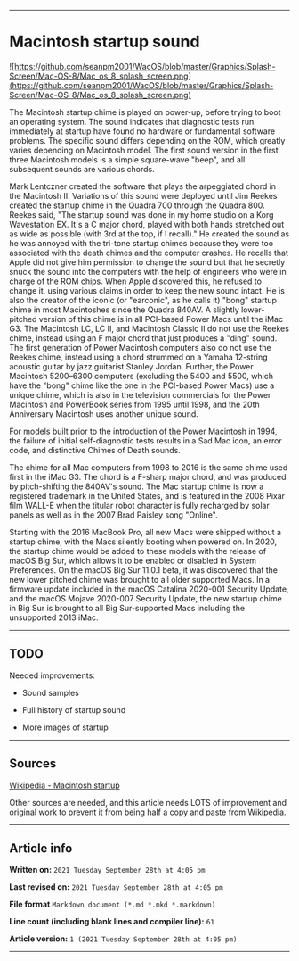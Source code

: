 
***

# Macintosh startup sound

![https://github.com/seanpm2001/WacOS/blob/master/Graphics/Splash-Screen/Mac-OS-8/Mac_os_8_splash_screen.png](https://github.com/seanpm2001/WacOS/blob/master/Graphics/Splash-Screen/Mac-OS-8/Mac_os_8_splash_screen.png)

The Macintosh startup chime is played on power-up, before trying to boot an operating system. The sound indicates that diagnostic tests run immediately at startup have found no hardware or fundamental software problems. The specific sound differs depending on the ROM, which greatly varies depending on Macintosh model. The first sound version in the first three Macintosh models is a simple square-wave "beep", and all subsequent sounds are various chords.

Mark Lentczner created the software that plays the arpeggiated chord in the Macintosh II. Variations of this sound were deployed until Jim Reekes created the startup chime in the Quadra 700 through the Quadra 800. Reekes said, "The startup sound was done in my home studio on a Korg Wavestation EX. It's a C major chord, played with both hands stretched out as wide as possible (with 3rd at the top, if I recall)." He created the sound as he was annoyed with the tri-tone startup chimes because they were too associated with the death chimes and the computer crashes. He recalls that Apple did not give him permission to change the sound but that he secretly snuck the sound into the computers with the help of engineers who were in charge of the ROM chips. When Apple discovered this, he refused to change it, using various claims in order to keep the new sound intact. He is also the creator of the iconic (or "earconic", as he calls it) "bong" startup chime in most Macintoshes since the Quadra 840AV. A slightly lower-pitched version of this chime is in all PCI-based Power Macs until the iMac G3. The Macintosh LC, LC II, and Macintosh Classic II do not use the Reekes chime, instead using an F major chord that just produces a "ding" sound. The first generation of Power Macintosh computers also do not use the Reekes chime, instead using a chord strummed on a Yamaha 12-string acoustic guitar by jazz guitarist Stanley Jordan. Further, the Power Macintosh 5200–6300 computers (excluding the 5400 and 5500, which have the "bong" chime like the one in the PCI-based Power Macs) use a unique chime, which is also in the television commercials for the Power Macintosh and PowerBook series from 1995 until 1998, and the 20th Anniversary Macintosh uses another unique sound.

For models built prior to the introduction of the Power Macintosh in 1994, the failure of initial self-diagnostic tests results in a Sad Mac icon, an error code, and distinctive Chimes of Death sounds.

The chime for all Mac computers from 1998 to 2016 is the same chime used first in the iMac G3. The chord is a F-sharp major chord, and was produced by pitch-shifting the 840AV's sound. The Mac startup chime is now a registered trademark in the United States, and is featured in the 2008 Pixar film WALL-E when the titular robot character is fully recharged by solar panels as well as in the 2007 Brad Paisley song "Online".

Starting with the 2016 MacBook Pro, all new Macs were shipped without a startup chime, with the Macs silently booting when powered on. In 2020, the startup chime would be added to these models with the release of macOS Big Sur, which allows it to be enabled or disabled in System Preferences. On the macOS Big Sur 11.0.1 beta, it was discovered that the new lower pitched chime was brought to all older supported Macs. In a firmware update included in the macOS Catalina 2020-001 Security Update, and the macOS Mojave 2020-007 Security Update, the new startup chime in Big Sur is brought to all Big Sur-supported Macs including the unsupported 2013 iMac.

***

## TODO

Needed improvements:

* Sound samples

* Full history of startup sound

* More images of startup

***

## Sources

[Wikipedia - Macintosh startup](https://en.wikipedia.org/wiki/Macintosh_startup#Startup_chime)

Other sources are needed, and this article needs LOTS of improvement and original work to prevent it from being half a copy and paste from Wikipedia.

***

## Article info

**Written on:** `2021 Tuesday September 28th at 4:05 pm`

**Last revised on:** `2021 Tuesday September 28th at 4:05 pm`

**File format** `Markdown document (*.md *.mkd *.markdown)`

**Line count (including blank lines and compiler line):** `61`

**Article version:** `1 (2021 Tuesday September 28th at 4:05 pm)`

***

<!-- Tools

Quick copy and paste

https://github.com/seanpm2001/WacOS/wiki/

!-->

